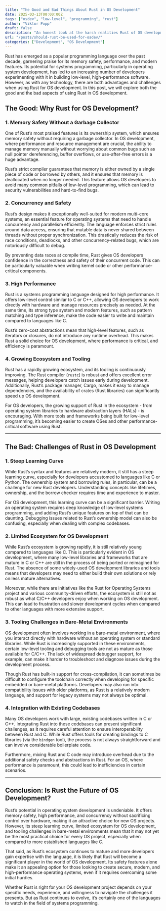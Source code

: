 ```yaml
---
title: "The Good and Bad Things About Rust in OS Development"
date: 2025-03-13T00:00:00Z
tags: ["osdev", "low-level", "programming", "rust"]
author: "Viktor Popp"
draft: false 
description: "An honest look at the harsh realities Rust of OS development."
url: "/posts/should-rust-be-used-for-osdev/"
categories: ["Development", "OS Development"]
---
```


Rust has emerged as a popular programming language over the past decade, garnering praise for its memory safety, performance, and modern features. Its potential for systems programming, particularly in operating system development, has led to an increasing number of developers experimenting with it in building low-level, high-performance software. However, as with any technology, there are both advantages and challenges when using Rust for OS development. In this post, we will explore both the good and the bad aspects of using Rust in OS development.

## The Good: Why Rust for OS Development?

### 1. Memory Safety Without a Garbage Collector
One of Rust’s most praised features is its ownership system, which ensures memory safety without requiring a garbage collector. In OS development, where performance and resource management are crucial, the ability to manage memory manually without worrying about common bugs such as null pointer dereferencing, buffer overflows, or use-after-free errors is a huge advantage.

Rust’s strict compiler guarantees that memory is either owned by a single piece of code or borrowed by others, and it ensures that memory is deallocated when no longer needed. This feature allows OS developers to avoid many common pitfalls of low-level programming, which can lead to security vulnerabilities and hard-to-find bugs.

### 2. Concurrency and Safety
Rust’s design makes it exceptionally well-suited for modern multi-core systems, an essential feature for operating systems that need to handle concurrency and parallelism efficiently. The language enforces strict rules around data access, ensuring that mutable data is never shared between threads without proper synchronization. This drastically reduces the risk of race conditions, deadlocks, and other concurrency-related bugs, which are notoriously difficult to debug.

By preventing data races at compile time, Rust gives OS developers confidence in the correctness and safety of their concurrent code. This can be particularly valuable when writing kernel code or other performance-critical components.

### 3. High Performance
Rust is a systems programming language designed for high performance. It offers low-level control similar to C or C++, allowing OS developers to work directly with hardware and manage resources precisely as needed. At the same time, its strong type system and modern features, such as pattern matching and type inference, make the code easier to write and maintain compared to languages like C.

Rust’s zero-cost abstractions mean that high-level features, such as iterators or closures, do not introduce any runtime overhead. This makes Rust a solid choice for OS development, where performance is critical, and efficiency is paramount.

### 4. Growing Ecosystem and Tooling
Rust has a rapidly growing ecosystem, and its tooling is continuously improving. The Rust compiler (`rustc`) is robust and offers excellent error messages, helping developers catch issues early during development. Additionally, Rust’s package manager, Cargo, makes it easy to manage dependencies, and the availability of crates (Rust libraries) can significantly speed up OS development.

For OS developers, the growing support of Rust in the ecosystem - from operating system libraries to hardware abstraction layers (HALs) - is encouraging. With more tools and frameworks being built for low-level programming, it’s becoming easier to create OSes and other performance-critical software using Rust.

---

## The Bad: Challenges of Rust in OS Development

### 1. Steep Learning Curve
While Rust’s syntax and features are relatively modern, it still has a steep learning curve, especially for developers accustomed to languages like C or Python. The ownership system and borrowing rules, in particular, can be a challenge for new Rust developers. Understanding concepts like lifetimes, ownership, and the borrow checker requires time and experience to master.

For OS development, this learning curve can be a significant barrier. Writing an operating system requires deep knowledge of low-level systems programming, and adding Rust’s unique features on top of that can be daunting. Debugging issues related to Rust’s ownership model can also be confusing, especially when dealing with complex codebases.

### 2. Limited Ecosystem for OS Development
While Rust’s ecosystem is growing rapidly, it is still relatively young compared to languages like C. This is particularly evident in OS development, where many low-level libraries and frameworks that are mature in C or C++ are still in the process of being ported or reimagined for Rust. The absence of some widely-used OS development libraries and tools means that developers may need to either build their own solutions or rely on less mature alternatives.

Moreover, while there are initiatives like the Rust for Operating Systems project and various community-driven efforts, the ecosystem is still not as robust as what C/C++ developers enjoy when working on OS development. This can lead to frustration and slower development cycles when compared to other languages with more extensive support.

### 3. Tooling Challenges in Bare-Metal Environments
OS development often involves working in a bare-metal environment, where you interact directly with hardware without an operating system or standard libraries. While Rust is increasingly supported in these environments, certain low-level tooling and debugging tools are not as mature as those available for C/C++. The lack of widespread debugger support, for example, can make it harder to troubleshoot and diagnose issues during the development process.

Though Rust has built-in support for cross-compilation, it can sometimes be difficult to configure the toolchain correctly when developing for specific embedded or bare-metal platforms. Developers may also run into compatibility issues with older platforms, as Rust is a relatively modern language, and support for legacy systems may not always be optimal.

### 4. Integration with Existing Codebases
Many OS developers work with large, existing codebases written in C or C++. Integrating Rust into these codebases can present significant challenges, as it requires careful attention to ensure interoperability between Rust and C. While Rust offers tools for creating bindings to C libraries (via the `bindgen` tool), the process is not always straightforward and can involve considerable boilerplate code.

Furthermore, mixing Rust and C code may introduce overhead due to the additional safety checks and abstractions in Rust. For an OS, where performance is paramount, this could lead to inefficiencies in certain scenarios.

---

## Conclusion: Is Rust the Future of OS Development?
Rust’s potential in operating system development is undeniable. It offers memory safety, high performance, and concurrency without sacrificing control over hardware, making it an attractive choice for new OS projects. However, its steep learning curve, limited ecosystem for OS development, and tooling challenges in bare-metal environments mean that it may not yet be the most practical choice for every OS project, especially when compared to more established languages like C.

That said, as Rust’s ecosystem continues to mature and more developers gain expertise with the language, it is likely that Rust will become a significant player in the world of OS development. Its safety features alone make it an appealing option for those looking to create secure, modern, and high-performance operating systems, even if it requires overcoming some initial hurdles.

Whether Rust is right for your OS development project depends on your specific needs, experience, and willingness to navigate the challenges it presents. But as Rust continues to evolve, it’s certainly one of the languages to watch in the field of systems programming.
